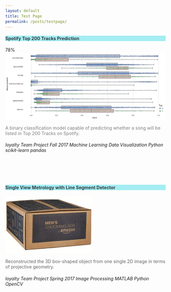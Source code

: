 ```yaml
---
layout: default
title: Test Page
permalink: /posts/testpage/
---
```


<div class="row">
  <div class="mb-4 col-md-6">
    <div class="card" style="height: 28rem;">
      <h4 class="card-header" style="color:#333a40;background-color:#a3edf3;">Spotify Top 200 Tracks Prediction</h4>
      <div class="card-body">
        <div class="progress mb-1">
          <div class="progress-bar progress-bar-striped progress-bar-animated bg-secondary" style="width:78%">78%</div>
        </div>
        <img class="card-img-top" src="/figure/demo.png">
        <p class="card-text text-left" style="color:gray;">A binary classification model capable of predicting whether a song will be listed in Top 200 Tracks on Spotify.</p>
      </div>
      <div class="card-footer">
        <h6>
          <i class="material-icons md-16">loyalty</i>
          <span class="badge badge-dark">Team Project</span>
          <span class="badge badge-info">Fall 2017</span>
          <span class="badge badge-secondary">Machine Learning</span>
          <span class="badge badge-secondary">Data Visualization</span>
          <span class="badge badge-success">Python</span>
          <span class="badge badge-primary">scikit-learn</span>
          <span class="badge badge-primary">pandas</span>
        </h6>
      </div>
    </div>
  </div>  

  <div class="mb-4 col-md-6">
    <div class="card" style="height: 28rem;">
      <h4 class="card-header" style="color:#333a40;background-color:#a3edf3;">Single View Metrology with Line Segment Detector</h4>
      <div class="card-body">
        <div class="container" style="width: 80%;">
          <img class="card-img-top" src="/figure/Project_SingleViewMetrology.gif">
        </div>
        <p class="card-text text-left" style="color:#666666;">Reconstructed the 3D box-shaped object from one single 2D image in terms of projective geometry.</p>
      </div>
      <div class="card-footer">
        <h6>
          <i class="material-icons md-16">loyalty</i>
          <span class="badge badge-dark">Team Project</span>
          <span class="badge badge-info">Spring 2017</span>
          <span class="badge badge-secondary">Image Processing</span>
          <span class="badge badge-success">MATLAB</span>
          <span class="badge badge-success">Python</span>
          <span class="badge badge-primary">OpenCV</span>
        </h6>
      </div>
    </div>
  </div>
  
</div>
